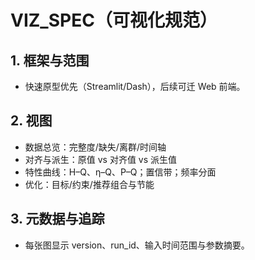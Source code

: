 # VIZ_SPEC（可视化规范）

## 1. 框架与范围
- 快速原型优先（Streamlit/Dash），后续可迁 Web 前端。

## 2. 视图
- 数据总览：完整度/缺失/离群/时间轴
- 对齐与派生：原值 vs 对齐值 vs 派生值
- 特性曲线：H–Q、η–Q、P–Q；置信带；频率分面
- 优化：目标/约束/推荐组合与节能

## 3. 元数据与追踪
- 每张图显示 version、run_id、输入时间范围与参数摘要。

